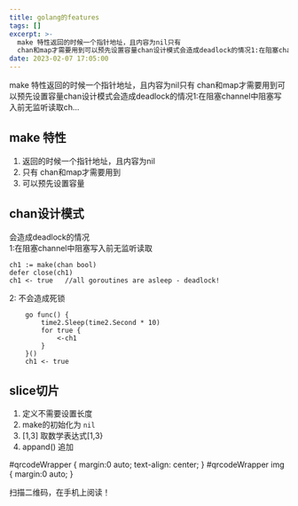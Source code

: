 ```yaml
---
title: golang的features
tags: []
excerpt: >-
  make 特性返回的时候一个指针地址，且内容为nil只有
  chan和map才需要用到可以预先设置容量chan设计模式会造成deadlock的情况1:在阻塞channel中阻塞写入前无监听读取ch...
date: 2023-02-07 17:05:00
---
```


make 特性返回的时候一个指针地址，且内容为nil只有 chan和map才需要用到可以预先设置容量chan设计模式会造成deadlock的情况1:在阻塞channel中阻塞写入前无监听读取ch...
<!-- more -->
## make 特性

1.  返回的时候一个指针地址，且内容为nil
2.  只有 chan和map才需要用到
3.  可以预先设置容量

## chan设计模式

会造成deadlock的情况  
1:在阻塞channel中阻塞写入前无监听读取

```
ch1 := make(chan bool)
defer close(ch1)
ch1 <- true   //all goroutines are asleep - deadlock! 
```

2: 不会造成死锁

```
    go func() {
        time2.Sleep(time2.Second * 10)
        for true {
            <-ch1
        }
    }()
    ch1 <- true
```

## slice切片

1.  定义不需要设置长度
2.  make的初始化为 `nil`
3.  \[1,3\] 取数学表达式\[1,3}
4.  appand() 追加

#qrcodeWrapper { margin:0 auto; text-align: center; } #qrcodeWrapper img { margin:0 auto; }

扫描二维码，在手机上阅读！